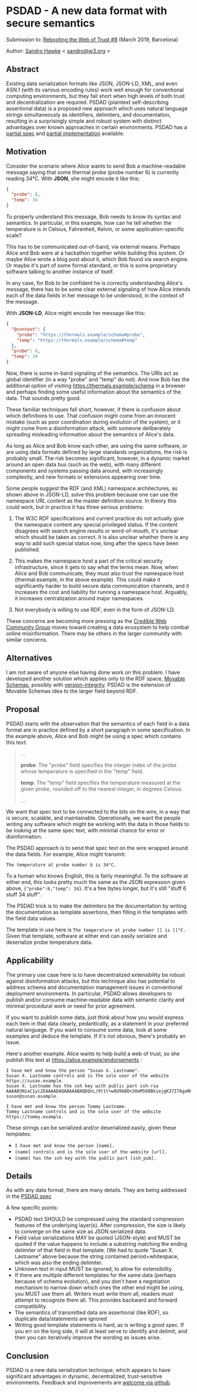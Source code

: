 
# PSDAD - A new data format with secure semantics

Submission to: [Rebooting the Web of Trust #8](https://github.com/WebOfTrustInfo/rwot8-barcelona) (March 2019, Barcelona)

Author: [Sandro Hawke](https://www.w3.org/People/Sandro) < sandro@w3.org >

## Abstract

Existing data serialization formats like JSON, JSON-LD, XML, and even
ASN.1 (with its various encoding rules) work well enough for
conventional computing environments, but they fall short when high
levels of both trust and decentralization are required. PSDAD
(plaintext self-describing assertional data) is a proposed new
approach which uses natural language strings simultaneously as
identifiers, delimiters, and documentation, resulting in a
surprisingly simple and robust system with distinct advantages over
known approaches in certain environments.  PSDAD has a [partial
spec](https://sandhawke.github.io/psdad/spec.html) and [partial
implementation](https://github.com/sandhawke/psdad.js) available.

## Motivation

Consider the scenario where Alice wants to send Bob a machine-readable
message saying that some thermal probe (probe number 6) is currently
reading 34°C.  With **JSON**, she might encode it like this:

```json
{ 
  "probe": 6, 
  "temp": 34 
}
```

To properly understand this message, Bob needs to know its syntax and
semantics. In particular, in this example, how can he tell whether the
temperature is in Celsius, Fahrenheit, Kelvin, or some
application-specific scale?

This has to be communicated out-of-band, via external means.  Perhaps
Alice and Bob were at a hackathon together while building this system.
Or maybe Alice wrote a blog post about it, which Bob found via search
engine. Or maybe it's part of some formal standard, or this is some
proprietary software talking to another instance of itself.

In any case, for Bob to be confident he is correctly understanding
Alice's message, there has to be some clear external signaling of how
Alice intends each of the data fields in her message to be understood,
in the context of the message.

With **JSON-LD**, Alice might encode her message like this:
```json
{
  "@context": {
    "probe": "https://thermals.example/schema#probe",
    "temp": "https://thermals.example/schema#temp"
  },
  "probe": 6, 
  "temp": 34 
}
```

Now, there is some in-band signaling of the semantics. The URIs act as
global identifier (in a way "probe" and "temp" do not). And now Bob
has the additional option of visiting https://thermals.example/schema
in a browser and perhaps finding some useful information about the
semantics of the data.  That sounds pretty good.

These familiar techniques fall short, however, if there is confusion
about which definitions to use. That confusion might come from an
innocent mistake (such as poor coordination during evolution of the
system), or it might come from a disinformation attack, with someone
deliberately spreading misleading information about the semantics of
Alice's data.

As long as Alice and Bob know each other, are using the same software,
or are using data formats defined by large standards organizations,
the risk is probably small.  The risk becomes significant, however, in
a dynamic market around an open data bus (such as the web), with many
different components and systems passing data around, with
increasingly complexity, and new formats or extensions appearing over
time.

Some people suggest the RDF (and XML) namespace architectures, as
shown above in JSON-LD, solve this problem because one can use the
namespace URL content as the master definition source. In theory this
could work, but in practice it has three serious problems:

1. The W3C RDF specifications and current practice do not actually
give the namespace content any special privileged status. If the
content disagrees with search engine results or word-of-mouth, it's
unclear which should be taken as correct. It is also unclear whether
there is any way to add such special status now, long after the specs
have been published.

2. This makes the namespace host a part of the critical security
infrastructure, since it gets to say what the terms mean. Now, when
Alice and Bob communicate, they must also trust the namespace host
(thermal.example, in the above example). This could make it
significantly harder to build secure data communication channels, and
it increases the cost and liability for running a namespace
host. Arguably, it increases centralization around major namespaces.

3. Not everybody is willing to use RDF, even in the form of JSON-LD.

These concerns are becoming more pressing as the [Credible Web
Community Group](https://credweb.org) moves toward creating a data
ecosystem to help combat online misinformation. There may be others in
the larger community with similar concerns.

## Alternatives

I am not aware of anyone else having done work on this problem. I have
developed another solution which applies only to the RDF space,
[Movable Schemas](https://sandhawke.github.io/mov/), possibly with
[version-integrity](https://github.com/sandhawke/version-integrity). PSDAD
is the extension of Movable Schemas idea to the larger field beyond
RDF.

## Proposal

PSDAD starts with the observation that the semantics of each field in
a data format are in practice defined by a short paragraph in some
specification. In the example above, Alice and Bob might be using a
spec which contains this text:

> ...
>
> **probe**: The "probe" field specifies the integer index of the probe whose temperature is specified in the "temp" field.
>
> **temp**: The "temp" field specifies the temperature measured at the given probe, rounded off to the nearest integer, in degrees Celsius.
>
> ...

We want that spec text to be connected to the bits on the wire, in a
way that is secure, scalable, and maintainable. Operationally, we want
the people writing any software which might be working with the data
in those fields to be looking at the same spec text, with minimal
chance for error or disinformation.

The PSDAD approach is to send that spec text on the wire wrapped
around the data fields.  For example, Alice might transmit:

```text
The temperature at probe number 6 is 34°C.
```

To a human who knows English, this is fairly meaningful.  To the
software at either end, this looks pretty much the same as the JSON
expression given above, `{"probe":6,"temp": 34}`.  It's a few bytes
longer, but it's still "stuff 6 stuff 34 stuff".

The PSDAD trick is to make the delimiters be the documentation by
writing the documentation as template assertions, then filling in the
templates with the field data values.

The template in use here is `The temperature at probe number [] is
[]°C.` Given that template, software at either end can easily
serialize and deserialize probe temperature data.

## Applicability

The primary use case here is to have decentralized extensibility be
robust against disinformation attacks, but this technique also has
potential to address schema and documentation management issues in
conventional deployment environments. In particular, PSDAD allows
developers to publish and/or consume machine-readable data with semantic
clarity and minimal procedural work or need for prior agreement.

If you want to publish some data, just think about how you would
express each item in that data clearly, pedantically, as a statement
in your preferred natural language.  If you want to consume some data,
look at some examples and deduce the template.  If it's not obvious,
there's probably an issue.

Here's another example.  Alice wants to help build a web of trust, so
she publish this text at https://alice.example/endorsements :

```text
I have met and know the person "Susan X. Lastname".
Susan X. Lastname controls and is the sole user of the website https://susan.example.
Susan X. Lastname has the ssh key with public part ssh-rsa AAAAB3NzaC1yc2EAAAADAQABAAABAQDQnL/9t1t+w8U9bBOn3OeM568BkiejgK37ITAgaRHyGw0+vYCqinMKeswzv0YFar8n9M+Rwi78Evk72RuOlQldcw5cmVfrgwey3U7k/0cJE5ecnO2CEBU4zqfBiKlGnlRsjQ1UcsY2e396ScBGrzm02UYBmtRa09fA+vbSxN4O6nHVDdR1cscbOa3TXhfPpp009LdDzUIt5AgiwXPdBYOBBrvRnzULhGMWiTy8HEXpueRpBOa90Q7yEhL/zZluZQo8tMRUYkk6EwTvJUmz3TjrYKI5DO5p5q1mPR1/wMjVRUEwYG7HET6PgQuJj4aQiIrPQZbVftd+AVOjJyvenkW9 susan@susan.example.

I have met and know the person Tommy Lastname.
Tommy Lastname controls and is the sole user of the website https://tommy.example.
```

These strings can be serialized and/or deserialized easily, given these templates:
* `I have met and know the person [name].`
* `[name] controls and is the sole user of the website [url].`
* `[name] has the ssh key with the public part [ssh_pub].`

## Details

As with any data format, there are many details.  They are being
addressed in the [PSDAD
spec](https://sandhawke.github.io/psdad/spec.html)

A few specific points:

* PSDAD text SHOULD be compressed using the standard compression features of the underlying layer(s). After compression, the size is likely to converge on the same size as JSON serialized data.
* Field value serializations MAY be quoted (JSON-style) and MUST be quoted if the value happens to include a substring matching the ending delimiter of that field in that template.  (We had to quote "Susan X. Lastname" above because the string contained period+whitespace, which was also the ending delimiter.
* Unknown text in input MUST be ignored, to allow for extensibility.
* If there are multiple different templates for the same data (perhaps because of schema evolution), and you don't have a negotiation mechanism to narrow down which ones the other end might be using, you MUST use them all.  Writers must write them all, readers must attempt to recognize them all. This provides backward and forward compatibility.
* The semantics of transmitted data are assertional (like RDF), so duplicate data/statements are ignored
* Writing good template statements is hard, as is writing a good spec. If you err on the long side, it will at least serve to identify and delimit, and then you can iteratively improve the wording as issues arise.

## Conclusion

PSDAD is a new data serialization technique, which appears to have
significant advantages in dynamic, decentralized, trust-sensitive
environments.  Feedback and improvements are [welcome via
github](https://github.com/sandhawke/psdad/issues/).